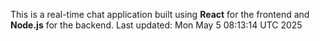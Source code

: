 This is a real-time chat application built using **React** for the frontend and **Node.js** for the backend.
Last updated: Mon May  5 08:13:14 UTC 2025

